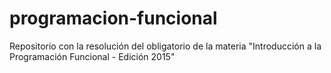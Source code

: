 # programacion-funcional
Repositorio con la resolución del obligatorio de la materia "Introducción a la Programación Funcional - Edición 2015"
